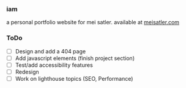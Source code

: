 ### iam
a personal portfolio website for mei satler. available at [meisatler.com](meisatler.com)

### ToDo
- [ ] Design and add a 404 page
- [ ] Add javascript elements (finish project section)
- [ ] Test/add accessibility features
- [ ] Redesign
- [ ] Work on lighthouse topics (SEO, Performance)